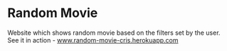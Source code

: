 # Random Movie
Website which shows random movie based on the filters set by the user.
See it in action - www.random-movie-cris.herokuapp.com
